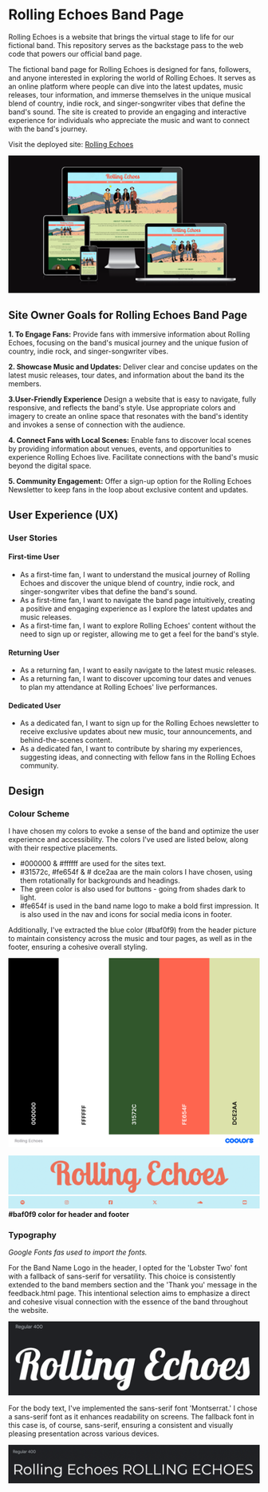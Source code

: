 # Rolling Echoes Band Page

Rolling Echoes is a website that brings the virtual stage to life for our fictional band. This repository serves as the backstage pass to the web code that powers our official band page.

The fictional band page for Rolling Echoes is designed for fans, followers, and anyone interested in exploring the world of Rolling Echoes. It serves as an online platform where people can dive into the latest updates, music releases, tour information, and immerse themselves in the unique musical blend of country, indie rock, and singer-songwriter vibes that define the band's sound. The site is created to provide an engaging and interactive experience for individuals who appreciate the music and want to connect with the band's journey.

Visit the deployed site: [Rolling Echoes](https://elindalenback.github.io/Project1-band/music.html)

![Rolling Echoes](docs/readme_images/amiresponsiverollingechoes.png)

## Site Owner Goals for Rolling Echoes Band Page

**1. To Engage Fans:**
Provide fans with immersive information about Rolling Echoes, focusing on the band's musical journey and the unique fusion of country, indie rock, and singer-songwriter vibes.

**2. Showcase Music and Updates:**
Deliver clear and concise updates on the latest music releases, tour dates, and information about the band its the members.

**3.User-Friendly Experience**
Design a website that is easy to navigate, fully responsive, and reflects the band's style. Use appropriate colors and imagery to create an online space that resonates with the band's identity and invokes a sense of connection with the audience.

**4. Connect Fans with Local Scenes:**
Enable fans to discover local scenes by providing information about venues, events, and opportunities to experience Rolling Echoes live. Facilitate connections with the band's music beyond the digital space.

**5. Community Engagement:**
Offer a sign-up option for the Rolling Echoes Newsletter to keep fans in the loop about exclusive content and updates.

## User Experience (UX)

### User Stories

#### First-time User

- As a first-time fan, I want to understand the musical journey of Rolling Echoes and discover the unique blend of country, indie rock, and singer-songwriter vibes that define the band's sound.
- As a first-time fan, I want to navigate the band page intuitively, creating a positive and engaging experience as I explore the latest updates and music releases.
- As a first-time fan, I want to explore Rolling Echoes' content without the need to sign up or register, allowing me to get a feel for the band's style.

#### Returning User

- As a returning fan, I want to easily navigate to the latest music releases.
- As a returning fan, I want to discover upcoming tour dates and venues to plan my attendance at Rolling Echoes' live performances.

#### Dedicated User

- As a dedicated fan, I want to sign up for the Rolling Echoes newsletter to receive exclusive updates about new music, tour announcements, and behind-the-scenes content.
- As a dedicated fan, I want to contribute by sharing my experiences, suggesting ideas, and connecting with fellow fans in the Rolling Echoes community.

## Design

### Colour Scheme

I have chosen my colors to evoke a sense of the band and optimize the user experience and accessibility. The colors I've used are listed below, along with their respective placements.

- #000000 & #ffffff are used for the sites text.
- #31572c, #fe654f & # dce2aa are the main colors I have chosen, using them rotationally for backgrounds and headings.
- The green color is also used for buttons - going from shades dark to light.
- #fe654f is used in the band name logo to make a bold first impression. It is also used in the nav and icons for social media icons in footer.

Additionally, I've extracted the blue color (#baf0f9) from the header picture to maintain consistency across the music and tour pages, as well as in the footer, ensuring a cohesive overall styling.

![Color Scheme](docs/readme_images/recolor.png)

![Color Scheme Header](docs/readme_images/header.png)
![Color Scheme Header](docs/readme_images/footer.png)
**#baf0f9 color for header and footer**

### Typography

*Google Fonts fas used to import the fonts.*

For the Band Name Logo in the header, I opted for the 'Lobster Two' font with a fallback of sans-serif for versatility. This choice is consistently extended to the band members section and the 'Thank you' message in the feedback.html page. This intentional selection aims to emphasize a direct and cohesive visual connection with the essence of the band throughout the website.

![Lobster Two](docs/readme_images/lobster.png)

For the body text, I've implemented the sans-serif font 'Montserrat.' I chose a sans-serif font as it enhances readability on screens. The fallback font in this case is, of course, sans-serif, ensuring a consistent and visually pleasing presentation across various devices.

![Montserrat](docs/readme_images/montserrat.png)
